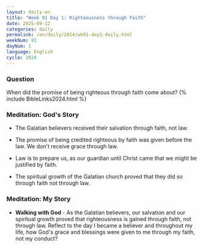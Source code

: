 ```yaml
---
layout: daily-en
title: "Week 91 Day 1: Righteousness through Faith"
date: 2025-09-22
categories: daily
permalink: /en/daily/2024/wk91-day1-daily.html
weekNum: 91
dayNum: 1
language: English
cycle: 2024
---
```


### Question     
When did the promise of being righteous through faith come about?
{% include BibleLinks2024.html %} 

### Meditation: God's Story   
+ The Galatian believers received their salvation through faith, not law. 

+ The promise of being credited righteous by faith was given before the law. We don't receive grace through law. 

+ Law is to prepare us, as our guardian until Christ came that we might be justified by faith. 

+ The spiritual growth of the Galatian church proved that they did so through faith not through law. 

### Meditation: My Story   
+ **Walking with God** - As the Galatian believers, our salvation and our spiritual growth proved that righteousness is gained through faith, not through law. Reflect to the day I became a believer and throughout my life, how God's grace and blessings were given to me through my faith, not my conduct? 
